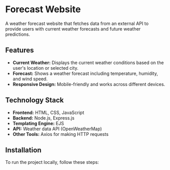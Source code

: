 # Forecast Website

A weather forecast website that fetches data from an external API to provide users with current weather forecasts and future weather predictions.

## Features
- **Current Weather:** Displays the current weather conditions based on the user's location or selected city.
- **Forecast:** Shows a weather forecast including temperature, humidity, and wind speed.
- **Responsive Design:** Mobile-friendly and works across different devices.

## Technology Stack
- **Frontend:** HTML, CSS, JavaScript
- **Backend:** Node.js, Express.js
- **Templating Engine:** EJS
- **API:** Weather data API (OpenWeatherMap)
- **Other Tools:** Axios for making HTTP requests

## Installation

To run the project locally, follow these steps:

